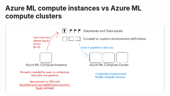 ## Azure ML compute instances vs Azure ML compute clusters

![Azure ML CI](../illustrations/AML-v2-concept-diagrams/AML-ci-intended-purpose.png)
